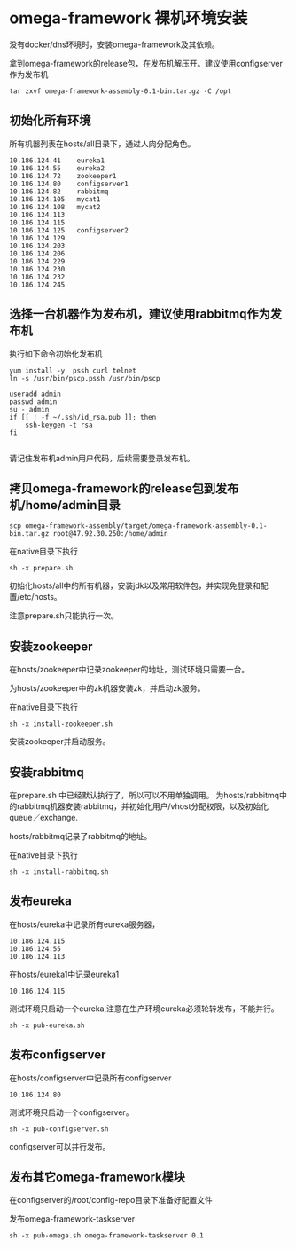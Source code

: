 # omega-framework 裸机环境安装
没有docker/dns环境时，安装omega-framework及其依赖。

拿到omega-framework的release包，在发布机解压开。建议使用configserver作为发布机


```
tar zxvf omega-framework-assembly-0.1-bin.tar.gz -C /opt
```

##  初始化所有环境

所有机器列表在hosts/all目录下，通过人肉分配角色。

```
10.186.124.41    eureka1
10.186.124.55    eureka2
10.186.124.72    zookeeper1
10.186.124.80    configserver1
10.186.124.82    rabbitmq
10.186.124.105   mycat1
10.186.124.108   mycat2
10.186.124.113
10.186.124.115
10.186.124.125   configserver2
10.186.124.129
10.186.124.203
10.186.124.206
10.186.124.229
10.186.124.230
10.186.124.232
10.186.124.245
```

## 选择一台机器作为发布机，建议使用rabbitmq作为发布机

执行如下命令初始化发布机

```
yum install -y  pssh curl telnet
ln -s /usr/bin/pscp.pssh /usr/bin/pscp

useradd admin
passwd admin
su - admin
if [[ ! -f ~/.ssh/id_rsa.pub ]]; then
    ssh-keygen -t rsa
fi


```
请记住发布机admin用户代码，后续需要登录发布机。


## 拷贝omega-framework的release包到发布机/home/admin目录

```
scp omega-framework-assembly/target/omega-framework-assembly-0.1-bin.tar.gz root@47.92.30.250:/home/admin
```




在native目录下执行
```
sh -x prepare.sh
```
初始化hosts/all中的所有机器，安装jdk以及常用软件包，并实现免登录和配置/etc/hosts。

注意prepare.sh只能执行一次。

## 安装zookeeper

在hosts/zookeeper中记录zookeeper的地址，测试环境只需要一台。

为hosts/zookeeper中的zk机器安装zk，并启动zk服务。


在native目录下执行
```
sh -x install-zookeeper.sh
```

安装zookeeper并启动服务。


## 安装rabbitmq

在prepare.sh 中已经默认执行了，所以可以不用单独调用。
为hosts/rabbitmq中的rabbitmq机器安装rabbitmq，并初始化用户/vhost分配权限，以及初始化queue／exchange.

hosts/rabbitmq记录了rabbitmq的地址。

在native目录下执行
```
sh -x install-rabbitmq.sh
```


## 发布eureka

在hosts/eureka中记录所有eureka服务器，
```
10.186.124.115
10.186.124.55
10.186.124.113

```

在hosts/eureka1中记录eureka1
```
10.186.124.115
```


测试环境只启动一个eureka,注意在生产环境eureka必须轮转发布，不能并行。

```
sh -x pub-eureka.sh
```

## 发布configserver

在hosts/configserver中记录所有configserver
```
10.186.124.80

```

测试环境只启动一个configserver。

```
sh -x pub-configserver.sh
```
configserver可以并行发布。


## 发布其它omega-framework模块

在configserver的/root/config-repo目录下准备好配置文件

发布omega-framework-taskserver
```
sh -x pub-omega.sh omega-framework-taskserver 0.1
```
